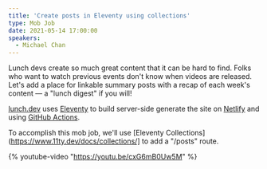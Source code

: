 ```yaml
---
title: 'Create posts in Eleventy using collections'
type: Mob Job
date: 2021-05-14 17:00:00
speakers:
  - Michael Chan
---
```


Lunch devs create so much great content that it can be hard to find. Folks who want to watch previous events don't know when videos are released. Let's add a place for linkable summary posts with a recap of each week's content — a "lunch digest" if you will!

[lunch.dev](https://events.lunch.dev) uses [Eleventy](https://events.lunch.dev) to build server-side generate the site on [Netlify](https://www.netlify.com) and using [GitHub Actions](https://github.com/features/actions).

To accomplish this mob job, we'll use [Eleventy Collections](https://www.11ty.dev/docs/collections/] to add a "/posts" route.

{% youtube-video "https://youtu.be/cxG6mB0Uw5M" %}
